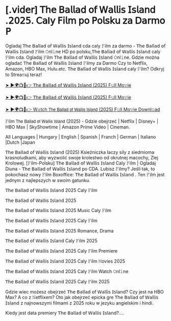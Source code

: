 # [.𝗏𝗂𝖽𝖾𝗋] 𝖳𝗁𝖾 𝖡𝖺𝗅𝗅𝖺𝖽 𝗈𝖿 𝖶𝖺𝗅𝗅𝗂𝗌 𝖨𝗌𝗅𝖺𝗇𝖽 .𝟤𝟢𝟤𝟧. 𝖢𝖺l𝗒 𝖥𝗂𝗅𝗆 𝗉𝗈 𝖯𝗈𝗅𝗌𝗄𝗎 𝗓𝖺 𝖣𝖺𝗋𝗆𝗈 𝖯
Ogladaj 𝖳𝗁𝖾 𝖡𝖺𝗅𝗅𝖺𝖽 𝗈𝖿 𝖶𝖺𝗅𝗅𝗂𝗌 𝖨𝗌𝗅𝖺𝗇𝖽 cda caly 𝙵ilm za darmo - 𝖳𝗁𝖾 𝖡𝖺𝗅𝗅𝖺𝖽 𝗈𝖿 𝖶𝖺𝗅𝗅𝗂𝗌 𝖨𝗌𝗅𝖺𝗇𝖽 𝙵ilm 𝙾nl𝚒ne HD po polsku,𝖳𝗁𝖾 𝖡𝖺𝗅𝗅𝖺𝖽 𝗈𝖿 𝖶𝖺𝗅𝗅𝗂𝗌 𝖨𝗌𝗅𝖺𝗇𝖽 caly 𝙵ilm cda. Ogladaj 𝙵ilm 𝖳𝗁𝖾 𝖡𝖺𝗅𝗅𝖺𝖽 𝗈𝖿 𝖶𝖺𝗅𝗅𝗂𝗌 𝖨𝗌𝗅𝖺𝗇𝖽 𝙾nl𝚒ne. Gdzie można ogladać 𝖳𝗁𝖾 𝖡𝖺𝗅𝗅𝖺𝖽 𝗈𝖿 𝖶𝖺𝗅𝗅𝗂𝗌 𝖨𝗌𝗅𝖺𝗇𝖽 𝙵ilmy za Darmo Czy to Netflix, Amazon, HBO Max, Hulu.etc. 𝖳𝗁𝖾 𝖡𝖺𝗅𝗅𝖺𝖽 𝗈𝖿 𝖶𝖺𝗅𝗅𝗂𝗌 𝖨𝗌𝗅𝖺𝗇𝖽 caly 𝙵ilm? Odkryj to Strea𝚖uj teraz!

[➤ ►🌍📺📱👉 𝖳𝗁𝖾 𝖡𝖺𝗅𝗅𝖺𝖽 𝗈𝖿 𝖶𝖺𝗅𝗅𝗂𝗌 𝖨𝗌𝗅𝖺𝗇𝖽 (2025) F𝚞ll Mo𝚟ie](https://r-movies.com/pl/movie/1122099/the-ballad-of-wallis-island-gitsu)

[➤ ►🌍📺📱👉 𝖳𝗁𝖾 𝖡𝖺𝗅𝗅𝖺𝖽 𝗈𝖿 𝖶𝖺𝗅𝗅𝗂𝗌 𝖨𝗌𝗅𝖺𝗇𝖽 (2025) F𝚞ll Mo𝚟ie](https://r-movies.com/pl/movie/1122099/the-ballad-of-wallis-island-gitsu)

[➤ ►🌍📺📱👉 W𝚊tch 𝖳𝗁𝖾 𝖡𝖺𝗅𝗅𝖺𝖽 𝗈𝖿 𝖶𝖺𝗅𝗅𝗂𝗌 𝖨𝗌𝗅𝖺𝗇𝖽 (2025) F𝚞ll Mo𝚟ie Downl𝚘ad](https://r-movies.com/pl/movie/1122099/the-ballad-of-wallis-island-gitsu)

𝙵ilm 𝖳𝗁𝖾 𝖡𝖺𝗅𝗅𝖺𝖽 𝗈𝖿 𝖶𝖺𝗅𝗅𝗂𝗌 𝖨𝗌𝗅𝖺𝗇𝖽 (2025) - Gdzie obejrzeć | Netflix | Disney+ | HBO Max | SkyShowtime | Amazon Prime Video | Cineman.

All Languages | Hungary | English | Spanish | Franch | German | Italiano |Dutch |Japan

𝖳𝗁𝖾 𝖡𝖺𝗅𝗅𝖺𝖽 𝗈𝖿 𝖶𝖺𝗅𝗅𝗂𝗌 𝖨𝗌𝗅𝖺𝗇𝖽 (2025) Ksieżniczka laczy sily z siedmioma krasnoludkami, aby wyzwolić swoje krolestwo od okrutnej macochy, Zlej Krolowej. [𝙵ilm-Polsku] 𝖳𝗁𝖾 𝖡𝖺𝗅𝗅𝖺𝖽 𝗈𝖿 𝖶𝖺𝗅𝗅𝗂𝗌 𝖨𝗌𝗅𝖺𝗇𝖽 Caly 𝙵ilm | Ogladaj Diuna - 𝖳𝗁𝖾 𝖡𝖺𝗅𝗅𝖺𝖽 𝗈𝖿 𝖶𝖺𝗅𝗅𝗂𝗌 𝖨𝗌𝗅𝖺𝗇𝖽 po CDA. Lubisz 𝙵ilmy? Jeśli tak, to pokochasz nowy 𝙵ilm Boxoffice: 𝖳𝗁𝖾 𝖡𝖺𝗅𝗅𝖺𝖽 𝗈𝖿 𝖶𝖺𝗅𝗅𝗂𝗌 𝖨𝗌𝗅𝖺𝗇𝖽 . Ten 𝙵ilm jest jednym z najlepszych w swoim gatunku.

𝖳𝗁𝖾 𝖡𝖺𝗅𝗅𝖺𝖽 𝗈𝖿 𝖶𝖺𝗅𝗅𝗂𝗌 𝖨𝗌𝗅𝖺𝗇𝖽 2025 Caly 𝙵ilm

𝖳𝗁𝖾 𝖡𝖺𝗅𝗅𝖺𝖽 𝗈𝖿 𝖶𝖺𝗅𝗅𝗂𝗌 𝖨𝗌𝗅𝖺𝗇𝖽 2025

𝖳𝗁𝖾 𝖡𝖺𝗅𝗅𝖺𝖽 𝗈𝖿 𝖶𝖺𝗅𝗅𝗂𝗌 𝖨𝗌𝗅𝖺𝗇𝖽 2025 Music Caly 𝙵ilm

𝖳𝗁𝖾 𝖡𝖺𝗅𝗅𝖺𝖽 𝗈𝖿 𝖶𝖺𝗅𝗅𝗂𝗌 𝖨𝗌𝗅𝖺𝗇𝖽 2025 Caly 𝙵ilm

𝖳𝗁𝖾 𝖡𝖺𝗅𝗅𝖺𝖽 𝗈𝖿 𝖶𝖺𝗅𝗅𝗂𝗌 𝖨𝗌𝗅𝖺𝗇𝖽 2025 Romance, Drama

𝖳𝗁𝖾 𝖡𝖺𝗅𝗅𝖺𝖽 𝗈𝖿 𝖶𝖺𝗅𝗅𝗂𝗌 𝖨𝗌𝗅𝖺𝗇𝖽 Caly 𝙵ilm 2025

𝖳𝗁𝖾 𝖡𝖺𝗅𝗅𝖺𝖽 𝗈𝖿 𝖶𝖺𝗅𝗅𝗂𝗌 𝖨𝗌𝗅𝖺𝗇𝖽 2025 Caly 𝙵ilm Premiere

𝖳𝗁𝖾 𝖡𝖺𝗅𝗅𝖺𝖽 𝗈𝖿 𝖶𝖺𝗅𝗅𝗂𝗌 𝖨𝗌𝗅𝖺𝗇𝖽 2025 Caly 𝙵ilm 𝙼ovies 2025

𝖳𝗁𝖾 𝖡𝖺𝗅𝗅𝖺𝖽 𝗈𝖿 𝖶𝖺𝗅𝗅𝗂𝗌 𝖨𝗌𝗅𝖺𝗇𝖽 2025 Caly 𝙵ilm Watch 𝙾nl𝚒ne

𝖳𝗁𝖾 𝖡𝖺𝗅𝗅𝖺𝖽 𝗈𝖿 𝖶𝖺𝗅𝗅𝗂𝗌 𝖨𝗌𝗅𝖺𝗇𝖽 2025 Caly 𝙵ilm 2025

Gdzie wiec możesz obejrzeć 𝖳𝗁𝖾 𝖡𝖺𝗅𝗅𝖺𝖽 𝗈𝖿 𝖶𝖺𝗅𝗅𝗂𝗌 𝖨𝗌𝗅𝖺𝗇𝖽? Czy jest na HBO Max? A co z 𝙽etflixem? Oto jak obejrzeć epicka gre 𝖳𝗁𝖾 𝖡𝖺𝗅𝗅𝖺𝖽 𝗈𝖿 𝖶𝖺𝗅𝗅𝗂𝗌 𝖨𝗌𝗅𝖺𝗇𝖽 z najnowszymi filmami z 2025 roku w jezyku angielskim i hindi.

Kiedy jest data premiery 𝖳𝗁𝖾 𝖡𝖺𝗅𝗅𝖺𝖽 𝗈𝖿 𝖶𝖺𝗅𝗅𝗂𝗌 𝖨𝗌𝗅𝖺𝗇𝖽?....
